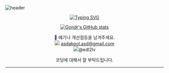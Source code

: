 ![header](https://capsule-render.vercel.app/api?type=Waving&color=4e63d6&height=200&section=header&text=djEjsdlfma&fontSize=50&animation=fadeIn&fontColor=3bb5d4)

<div align=center>

[![Typing SVG](https://readme-typing-svg.demolab.com?font=Dongle&weight=700&size=35&pause=1000&repeat=false&random=false&width=435&lines=%EC%B2%98%EC%9D%8C%EB%B6%80%ED%84%B0+%EA%B1%B8%EC%96%B4%EA%B0%80%EB%8A%94+%EB%B0%9C%EC%9E%90%EC%B7%A8)](https://git.io/typing-svg)

</div>

<div align=center>

[![Gondr's GitHub stats](https://github-readme-stats.vercel.app/api?username=djEjsdlfma)](https://github.com/anuraghazra/github-readme-stats)
</dive>

 💬 얘기나 개선점등을 남겨주세요.<br>
<img src="https://img.shields.io/badge/Gmail-E4405F?style=flat-square&logo=Gmail&logoColor=white"/></a>
 asdakpol.asd@gmail.com<br>
 <a href="https://www.instagram.com/ryuseongjin96/"><img src="https://img.shields.io/badge/Instagram-E4405F?style=flat-square&logo=Instagram&logoColor=white"/></a>@edl2lv

코딩에 대해서 잘 부탁드립니다.

---
